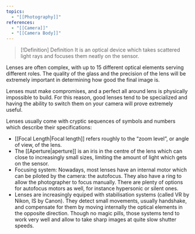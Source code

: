 ```yaml
---
topics:
  - "[[Photography]]"
references:
  - "[[Camera]]"
  - "[[Camera Body]]"
---
```

>[!Definition] Definition
>It is an optical device which takes scattered light rays and focuses them neatly on the sensor.

Lenses are often complex, with up to 15 different optical elements serving different roles. The quality of the glass and the precision of the lens will be extremely important in determining how good the final image is.

Lenses must make compromises, and a perfect all around lens is physically impossible to build. For this reason, good lenses tend to be specialized and having the ability to switch them on your camera will prove extremely useful.

Lenses usually come with cryptic sequences of symbols and numbers which describe their specifications:

- [[Focal Length|Focal length]] refers roughly to the “zoom level”, or angle of view, of the lens.
- The [[Aperture|aperture]] is an iris in the centre of the lens which can close to increasingly small sizes, limiting the amount of light which gets on the sensor.
- Focusing system: Nowadays, most lenses have an internal motor which can be piloted by the camera: the autofocus. They also have a ring to allow the photographer to focus manually. There are plenty of options for autofocus motors as well, for instance hypersonic or silent ones.
- Lenses are increasingly equiped with stabilisation systems (called VR by Nikon, IS by Canon). They detect small movements, usually handshake, and compensate for them by moving internally the optical elements in the opposite direction. Though no magic pills, those systems tend to work very well and allow to take sharp images at quite slow shutter speeds.